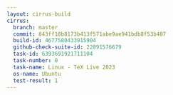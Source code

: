 ```yaml
---
layout: cirrus-build
cirrus:
  branch: master
  commit: 843ff18b8173b413f571abe9ae941bdb8f53b407
  build-id: 4677580433915904
  github-check-suite-id: 22091576679
  task-id: 6393691921711104
  task-number: 0
  task-name: Linux - TeX Live 2023
  os-name: Ubuntu
  test-result: 1
---
```

